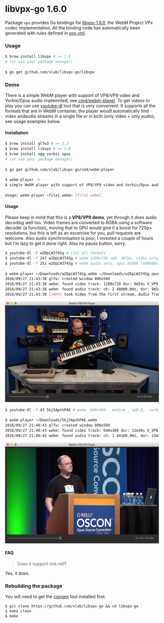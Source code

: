 libvpx-go 1.6.0
===============

Package `vpx` provides Go bindings for [libvpx-1.6.0](http://www.webmproject.org/code/), the WebM Project VPx codec implementation.
All the binding code has automatically been generated with rules defined in [vpx.yml](/vpx.yml).

### Usage

```bash
$ brew install libvpx # >= 1.6
# (or use your package manager)

$ go get github.com/xlab/libvpx-go/libvpx
```

### Demo

There is a simple WebM player with support of VP8/VP9 video and Vorbis/Opus audio implemnted, see [cmd/webm-player](cmd/webm-player). To get videos to play you can use [youtube-dl](https://github.com/rg3/youtube-dl) tool that is very convenient. It supports all the formats that are in WebM container, the player woudl automatically find video andaudio streams in a single file or in both (only video + only audio), see usage examples below.

#### Installation

```bash
$ brew install glfw3 # >= 3.2
$ brew install libvpx # >= 1.6
$ brew install ogg vorbis opus
# (or use your package manager)

$ go get github.com/xlab/libvpx-go/cmd/webm-player

$ webm-player -h
A simple WebM player with support of VP8/VP9 video and Vorbis/Opus audio. Version: v1.0rc1

Usage: webm-player <file1.webm> [file2.webm]
```

#### Usage

Please keep in mind that this is a **VP8/VP9 demo**, yet through it does audio decoding well too. Video frames are converted to RGBA using a software decoder (a function), moving that to GPU would give it a boost for 720p+ resolutions, but this is left as an excercise for you, pull requests are welcome. Also audio synchronisation is poor, I invested a couple of hours but I'm lazy to get it done right. Also no pause button, sorry.

```bash
$ youtube-dl -F w2DpLW374Sg # list all formats
$ youtube-dl -f 247 w2DpLW374Sg # webm 1280x720 vp9, 30fps, video only, 71.90MiB
$ youtube-dl -f 251 w2DpLW374Sg # webm audio only, opus @160k (48000Hz), 8.92MiB

$ webm-player ~/Downloads/w2DpLW374Sg.webm ~/Downloads/w2DpLW374Sg_opus.webm
2016/09/27 21:43:38 glfw: created window 800x500
2016/09/27 21:43:38 webm: found video track: 1280x720 dur: 9m54s V_VP9
2016/09/27 21:43:38 webm: found audio track: ch: 2 48000.0Hz, dur: 9m54s, codec: A_OPUS
2016/09/27 21:43:38 [INFO] took Video from the first stream, Audio from the second
```

<a href="https://www.youtube.com/watch?v=dQw4w9WgXcQ"><img alt="webm player golang 8bit" src="assets/demo2.png" width="800px"/></a>


```bash
$ youtube-dl -f 43 5kj5ApnhPAE # webm  640x360   medium , vp8.0,  vorbis@128k

$ webm-player ~/Downloads/5kj5ApnhPAE.webm
2016/09/27 21:40:43 glfw: created window 800x500
2016/09/27 21:40:43 webm: found video track: 640x360 dur: 12m30s V_VP8
2016/09/27 21:40:43 webm: found audio track: ch: 1 44100.0Hz, dur: 12m30s, codec: A_VORBIS
```

<a href="https://www.youtube.com/watch?v=dQw4w9WgXcQ"><img alt="webm player golang rob" src="assets/demo1.png" width="800px"/></a>

#### FAQ

> Does it support rick roll?

Yes, it does.

### Rebuilding the package

You will need to get the [cgogen](https://git.io/cgogen) tool installed first.

```
$ git clone https://github.com/xlab/libvpx-go && cd libvpx-go
$ make clean
$ make
```
